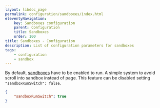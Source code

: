 ```yaml
---
layout: libdoc_page
permalink: configuration/sandboxes/index.html
eleventyNavigation:
    key: Sandboxes configuration
    parent: Configuration
    title: Sandboxes
    order: 100
title: Sandboxes - Configuration
description: List of configuration parameters for sandboxes
tags:
    - configuration
    - sandbox
---
```


By default, [sandboxes](/content/creating-content/sandboxes.md) have to be enabled to run. A simple system to avoid scroll into sandbox instead of page. This feature can be disabled setting `"sandboxRunSwitch": false`.

```json
{
    "sandboxRunSwitch": true
}
```

